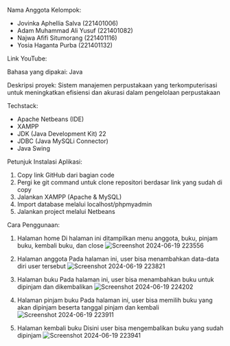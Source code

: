 Nama Anggota Kelompok:

- Jovinka Aphellia Salva (221401006)
- Adam Muhammad Ali Yusuf (221401082)
- Najwa Afifi Situmorang (221401116)
- Yosia Haganta Purba (221401132)

Link YouTube:

Bahasa yang dipakai: Java

Deskripsi proyek:
Sistem manajemen perpustakaan yang terkomputerisasi untuk meningkatkan efisiensi dan akurasi dalam pengelolaan perpustakaan

Techstack:
- Apache Netbeans (IDE)
- XAMPP
- JDK (Java Development Kit) 22
- JDBC (Java MySQLi Connector)
- Java Swing

Petunjuk Instalasi Aplikasi:
1. Copy link GitHub dari bagian code
2. Pergi ke git command untuk clone repositori berdasar link yang sudah di copy
3. Jalankan XAMPP (Apache & MySQL)
4. Import database melalui localhost/phpmyadmin
5. Jalankan project melalui Netbeans

Cara Penggunaan:
1. Halaman home
   Di halaman ini ditampilkan menu anggota, buku, pinjam buku, kembali buku, dan close
   ![Screenshot 2024-06-19 223556](https://github.com/Dp6adamali082/UAS_PBO_IKAN-SAPU/assets/115131642/01cdd2cf-d4ee-4fa3-acc4-2ab7f63a4c76)

2. Halaman anggota
   Pada halaman ini, user bisa menambahkan data-data diri user tersebut
   ![Screenshot 2024-06-19 223821](https://github.com/Dp6adamali082/UAS_PBO_IKAN-SAPU/assets/115131642/8451975e-d894-432c-b74d-89eb7dc6c50b)

3. Halaman buku
   Pada halaman ini, user bisa menambahkan buku untuk dipinjam dan dikembalikan
   ![Screenshot 2024-06-19 224202](https://github.com/Dp6adamali082/UAS_PBO_IKAN-SAPU/assets/115131642/c11b52e7-db94-44ae-84d1-6363503ef49b)

4. Halaman pinjam buku
   Pada halaman ini, user bisa memilih buku yang akan dipinjam beserta tanggal pinjam dan kembali
   ![Screenshot 2024-06-19 223911](https://github.com/Dp6adamali082/UAS_PBO_IKAN-SAPU/assets/115131642/0650e946-1af3-4643-8f08-b06969fae109)

5. Halaman kembali buku
   Disini user bisa mengembalikan buku yang sudah dipinjam
   ![Screenshot 2024-06-19 223941](https://github.com/Dp6adamali082/UAS_PBO_IKAN-SAPU/assets/115131642/5ce6e936-db97-4be7-9706-abd607578b0d)






